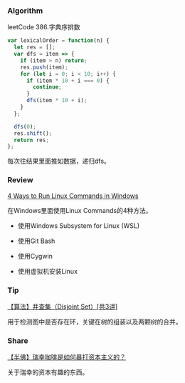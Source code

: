 ### Algorithm

leetCode 386.字典序排数

``` javascript
var lexicalOrder = function(n) {
  let res = [];
  var dfs = item => {
    if (item > n) return;
    res.push(item);
    for (let i = 0; i < 10; i++) {
      if (item * 10 + i === 0) {
        continue;
      }
      dfs(item * 10 + i);
    }
  };

  dfs(0);
  res.shift();
  return res;
};
```

每次往结果里面推如数据，递归dfs。

### Review

[4 Ways to Run Linux Commands in Windows](https://itsfoss.com/run-linux-commands-in-windows/)

在Windows里面使用Linux Commands的4种方法。

- 使用Windows Subsystem for Linux (WSL)

- 使用Git Bash

- 使用Cygwin

- 使用虚拟机安装Linux

### Tip

[【算法】并查集（Disjoint Set）[共3讲]](https://www.bilibili.com/video/av38498175?from=search&seid=620815471714438123)

用于检测图中是否存在环，关键在树的组装以及两颗树的合并。

### Share

[【半佛】瑞幸咖啡是如何暴打资本主义的？](https://www.bilibili.com/video/av86712358?from=search&seid=10606315227464631621)

关于瑞幸的资本有趣的东西。

